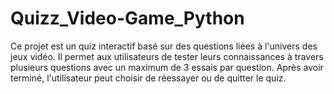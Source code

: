 # Quizz_Video-Game_Python
Ce projet est un quiz interactif basé sur des questions liées à l'univers des jeux vidéo. Il permet aux utilisateurs de tester leurs connaissances à travers plusieurs questions avec un maximum de 3 essais par question. Après avoir terminé, l'utilisateur peut choisir de réessayer ou de quitter le quiz.
